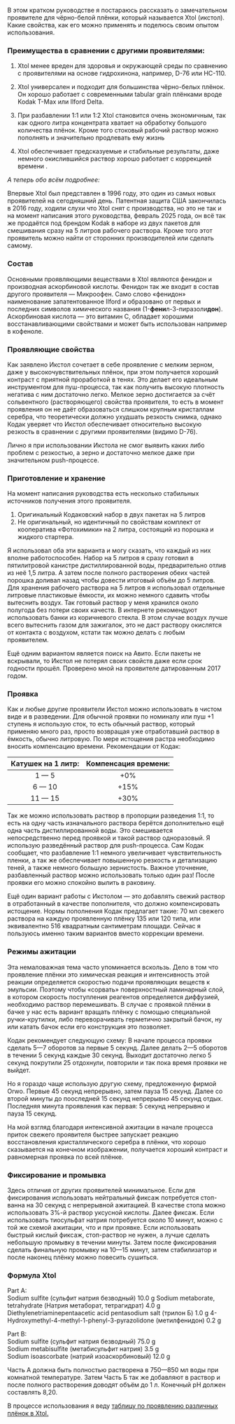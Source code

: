 В этом кратком руководстве я постараюсь рассказать о замечательном проявителе для чёрно-белой плёнки, который называется Xtol (икстол). Какие свойства, как его можно применять и поделюсь своим опытом использования.

### Преимущества в сравнении с другими проявителями:

1. Xtol менее вреден для здоровья и окружающей среды по сравнению с проявителями на основе гидрохинона, например, D-76 или HC-110.

2. Xtol универсален и подходит для большинства чёрно-белых плёнок. Он хорошо работает с современными tabular grain плёнками вроде Kodak T-Max или Ilford Delta.

3. При разбавлении 1:1 или 1:2 Xtol становится очень экономичным, так как одного литра концентрата хватает на обработку большого количества плёнок. Кроме того стоковый рабочий раствор можно пополнять и значительно продлевать ему жизнь

4. Xtol обеспечивает предсказуемые и стабильные результаты, даже немного окислившийся раствор хорошо работает с коррекцией времени .

*А теперь обо всём подробнее:*

Впервые Xtol был представлен в 1996 году, это один из самых новых проявителей на сегодняшний день. Патентная защита США закончилась в 2016 году, ходили слухи что Xtol снят с производства, но это не так и на момент написания этого руководства, февраль 2025 года, он всё так же продаётся под брендом Kodak в наборе из двух пакетов для смешивания сразу на 5 литров рабочего раствора. Кроме того этот проявитель можно найти от сторонних производителей или сделать самому.

### Состав

Основными проявляющими веществами в Xtol являются фенидон и производная аскорбиновой кислоты. Фенидон так же входит в состав другого проявителя — Микроофен. Само слово «фенидон» наименование запатентованное Ilford и образовано от первых и последних символов химического названия (1-**фени**л-3-пиразоли**дон**). Аскорбиновая кислота — это витамин C, обладает хорошими восстанавливающими свойствами и может быть использован например в кофеноле.

### Проявляющие свойства

Как заявлено Икстол сочетает в себе проявление с мелким зерном, даже у высокочувствительных плёнок, при этом получается хороший контраст с приятной проработкой в тенях. Это делает его идеальным инструментом для пуш-процесса, так как получить высокую плотность негатива с ним достаточно легко. Мелкое зерно достигается за счёт сольвентного (растворяющего) свойства проявителя, то есть в момент проявления он не даёт образоваться слишком крупным кристаллам серебра, что теоретически должно ухудшать резкость снимка, однако Кодак уверяет что Икстол обеспечивает относительно высокую резкость в сравнении с другими проявителями (видимо D-76). 

Лично я при использовании Икстола не смог выявить каких либо проблем с резкостью, а зерно и достаточно мелкое даже при значительном push-процессе.

### Приготовление и хранение

На момент написания руководства есть несколько стабильных источников получения этого проявителя.

1. Оригинальный Кодаковский набор в двух пакетах на 5 литров
2. Не оригинальный, но идентичный по свойствам комплект от кооператива «Фотохимики» на 2 литра, состоящий из порошка и жидкого стартера.

Я использовал оба эти варианта и могу сказать, что каждый из них вполне работоспособен. Набор на 5 литров я сразу готовил в пятилитровой канистре дистиллированной воды, предварительно отлив из неё 1,5 литра. А затем после полного растворения обеих частей порошка доливал назад чтобы довести итоговый объём до 5 литров. Для хранения рабочего раствора на 5 литров я использовал отдельные литровые пластиковые ёмкости, их можно немного сдавить чтобы вытеснить воздух. Так готовый раствор у меня хранился около полугода без потери своих качеств. В интернете рекомендуют использовать банки из коричневого стекла. В этом случае воздух лучше всего вытеснить газом для зажигалок, это не даст раствору окислятся от контакта с воздухом, кстати так можно делать с любым проявителем. 

Ещё одним вариантом является поиск на Авито. Если пакеты не вскрывали, то Икстол не потерял своих свойств даже если срок годности прошёл. Проверено мной на проявителе датированным 2017 годом.

### Проявка

Как и любые другие проявители Икстол можно использовать в чистом виде и в разведении. Для обычной проявки по номиналу или пуш +1 ступень я использую сток, то есть обычный раствор, который применяю много раз, просто возвращая уже отработавший раствор в ёмкость, обычно литровую. По мере истощения растра необходимо вносить компенсацию времени. Рекомендации от Кодак:

| Катушек на 1 литр: | Компенсация времени: |
| :----------------: | :------------------: |
|       1 — 5        |         +0%          |
|       6 — 10       |         +15%         |
|      11 — 15       |         +30%         |
Так же можно использовать раствор в пропорции разведения 1:1, то есть на одну часть изначального раствора берётся дополнительно ещё одна часть дистиллированной воды. Это смешивается непосредственно перед проявкой и такой раствор одноразовый. Я использую разведённый раствор для push-процесса. Сам Кодак сообщает, что разбавление 1:1 немного увеличивает чувствительность пленки, а так же обеспечивает повышенную резкость и детализацию теней, а также немного большую зернистость. Важное уточнение, разбавленный раствор можно использовать только один раз! После проявки его можно спокойно вылить в раковину.

Ещё один вариант работы с Икстолом — это добавлять свежий раствор в отработанный в качестве пополнителя, что должно компенсировать истощение. Нормы пополнения Кодак предлагает такие: 70 мл свежего раствора на каждую проявленную плёнку 135 или 120 типа, или эквивалентно 516 квадратным сантиметрам площади. Сейчас я пользуюсь именно таким вариантов вместо коррекции времени.

### Режимы ажитации

Эта немаловажная тема часто упоминается вскользь. Дело в том что проявление плёнки это химическая реакция и интенсивность этой реакции определяется скоростью подачи проявляющих веществ к эмульсии. Поэтому чтобы «сорвать» поверхностный ламинарный слой, в котором скорость поступления реагентов определяется диффузией, необходимо раствор перемешивать. В случае с проявкой плёнки в бачке у нас есть вариант вращать плёнку с помощью специальной ручки-крутилки, либо переворачивать герметично закрытый бачок, ну или катать бачок если его конструкция это позволяет.

Кодак рекомендует следующую схему: В начале процесса проявки сделать 5—7 оборотов за первые 5 секунд. Далее делать 2—5 оборотов в течении 5 секунд каждые 30 секунд. Выходит достаточно легко 5 секунд покрутили 25 отдохнули, повторили и так пока время проявки не выйдет.

Но я гораздо чаще использую другую схему, предложенную фирмой Orwo. Первые 45 секунд непрерывно, затем пауза 15 секунд. Далее со второй минуты до пооследней 15 секунд непрерывно 45 секунд отдых. Последняя минута проявления как первая: 5 секунд непрерывно и пауза 15 секунд.

На мой взгляд благодаря интенсивной ажитации в начале процесса приток свежего проявителя быстрее запускает реакцию восстановления кристаллического серебра в плёнки, что хорошо сказывается на конечном изображении, получается хороший контраст и равномерная проявка по всей плёнке.

### Фиксирование и промывка

Здесь отличия от других проявителей минимальное. Если для фиксирования использовать нейтральный фиксаж потребуется стоп-ванна на 30 секунд с непрерывной ажитацией. В качестве стопа можно использовать 3%-й раствор уксусной кислоты. Далее фиксаж. Если использовать тиосульфат натрия потребуется около 10 минут, можно с той же схемой ажитации, что и при проявке. Если использовать быстрый кислый фиксаж, стоп-раствор не нужен, а лучше сделать небольшую промывку в течении минуты. Затем после фиксирования сделать финальную промывку на 10—15 минут, затем стабилизатор и после наконец плёнку можно повесить сушиться. 

### Формула Xtol

Part A:  
	Sodium sulfite (сульфит натрия безводный) 10.0 g
	Sodium metaborate, tetrahydrate (Натрия метаборат, тетрагидрат)  4.0 g  
	Diethylenetriaminepentaacetic acid pentasodium salt (трилон Б) 1.0 g
	4-Hydroxymethyl-4-methyl-1-phenyl-3-pyrazolidone (метилфенидон) 0.2 g 

Part B:  
	Sodium sulfite (сульфит натрия безводный) 75.0 g  
	Sodium metabisulfite (метабисульфит натрия) 3.5 g  
	Sodium isoascorbate (натрий изоаскорбиновый) 12.0 g

Часть А должна быть полностью растворена в 750—850 мл воды при комнатной температуре. Затем Часть Б так же добавляют в раствор и после полного растворения  доводят объём до 1 л. Конечный pH должен составлять 8,20.

В процессе использования я веду [таблицу по проявлению различных плёнок в Xtol.](https://docs.google.com/spreadsheets/d/1NlPuUXQpyXffUjSIAmp4CrlevJkIzAyYybMo2KF2OdI/edit?usp=sharing) 

